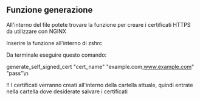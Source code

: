 ## Funzione generazione

All'interno del file potete trovare la funzione per creare i certificati HTTPS da utilizzare con NGINX

Inserire la funzione all'interno di zshrc

Da terminale eseguire questo comando:

generate_self_signed_cert "cert_name" "example.com,www.example.com" "pass"\n

!! I certificati verranno creati all'interno della cartella attuale, quindi entrate nella cartella dove desiderate salvare i certificati